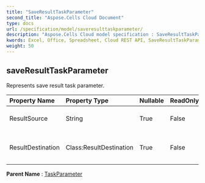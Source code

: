 ```yaml
---
title: "SaveResultTaskParameter"
second_title: "Aspose.Cells Cloud Document"
type: docs
url: /specification/model/saveresulttaskparameter/
description: "Aspose.Cells Cloud model specification : SaveResultTaskParameter. Effortlessly handle Excel and other spreadsheet documents with features like opening, generating, editing, splitting, merging, comparing, and converting."
kwords: Excel, Office, Spreadsheet, Cloud REST API, SaveResultTaskParameter
weight: 50
---
```


## **saveResultTaskParameter**

Represents save result task parameter. 

| Property Name | Property Type | Nullable |  ReadOnly | DefaultValue | Description | 
| :- | :- | :- |:- |  :- | :- |
| ResultSource | String | True |  False |  | Represents result data source. |  
| ResultDestination | Class:ResultDestination | True |  False |  | Represents result destination data. |  

**Parent Name** : [TaskParameter](/specification/model/taskparameter)

